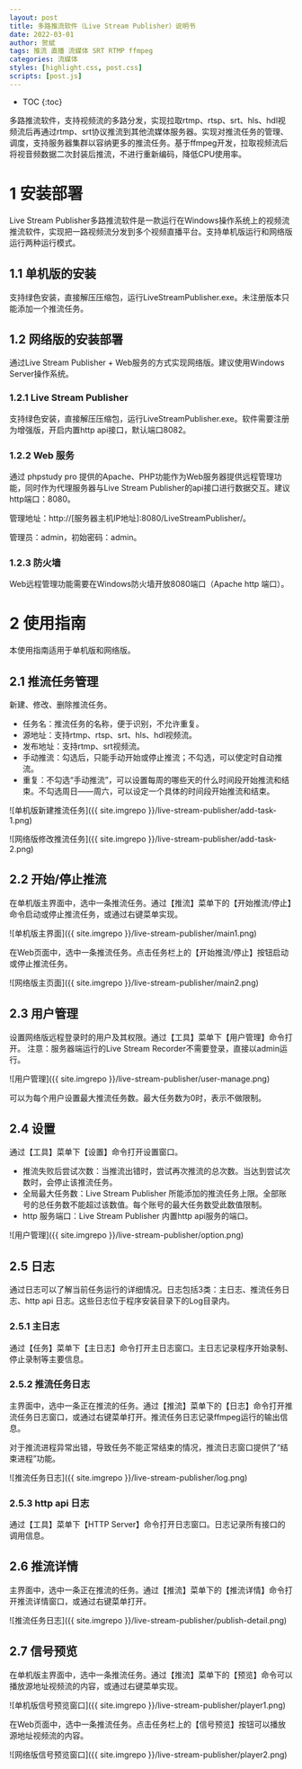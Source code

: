 ```yaml
---
layout: post
title: 多路推流软件（Live Stream Publisher）说明书
date: 2022-03-01
author: 贺斌
tags: 推流 直播 流媒体 SRT RTMP ffmpeg
categories: 流媒体
styles: [highlight.css, post.css]
scripts: [post.js]
---
```


* TOC 
{:toc}

多路推流软件，支持视频流的多路分发，实现拉取rtmp、rtsp、srt、hls、hdl视频流后再通过rtmp、srt协议推流到其他流媒体服务器。实现对推流任务的管理、调度，支持服务器集群以容纳更多的推流任务。基于ffmpeg开发，拉取视频流后将视音频数据二次封装后推流，不进行重新编码，降低CPU使用率。

# 1	安装部署

Live Stream Publisher多路推流软件是一款运行在Windows操作系统上的视频流推流软件，实现把一路视频流分发到多个视频直播平台。支持单机版运行和网络版运行两种运行模式。

## 1.1	单机版的安装

支持绿色安装，直接解压压缩包，运行LiveStreamPublisher.exe。未注册版本只能添加一个推流任务。

## 1.2	网络版的安装部署

通过Live Stream Publisher + Web服务的方式实现网络版。建议使用Windows Server操作系统。

### 1.2.1	Live Stream Publisher

支持绿色安装，直接解压压缩包，运行LiveStreamPublisher.exe。软件需要注册为增强版，开启内置http api接口，默认端口8082。

### 1.2.2	Web 服务

通过 phpstudy pro 提供的Apache、PHP功能作为Web服务器提供远程管理功能，同时作为代理服务器与Live Stream Publisher的api接口进行数据交互。建议http端口：8080。

管理地址：http://[服务器主机IP地址]:8080/LiveStreamPublisher/。

管理员：admin，初始密码：admin。

### 1.2.3	防火墙

Web远程管理功能需要在Windows防火墙开放8080端口（Apache http 端口）。


# 2	使用指南

本使用指南适用于单机版和网络版。

## 2.1	推流任务管理

新建、修改、删除推流任务。

- 任务名：推流任务的名称，便于识别，不允许重复。
- 源地址：支持rtmp、rtsp、srt、hls、hdl视频流。
- 发布地址：支持rtmp、srt视频流。
- 手动推流：勾选后，只能手动开始或停止推流；不勾选，可以使定时自动推流。
- 重复：不勾选“手动推流”，可以设置每周的哪些天的什么时间段开始推流和结束。不勾选周日——周六，可以设定一个具体的时间段开始推流和结束。
 
![单机版新建推流任务]({{ site.imgrepo }}/live-stream-publisher/add-task-1.png)
 
![网络版修改推流任务]({{ site.imgrepo }}/live-stream-publisher/add-task-2.png)

## 2.2	开始/停止推流

在单机版主界面中，选中一条推流任务。通过【推流】菜单下的【开始推流/停止】命令启动或停止推流任务，或通过右键菜单实现。
 
![单机版主界面]({{ site.imgrepo }}/live-stream-publisher/main1.png)

在Web页面中，选中一条推流任务。点击任务栏上的【开始推流/停止】按钮启动或停止推流任务。
 
![网络版主页面]({{ site.imgrepo }}/live-stream-publisher/main2.png)

## 2.3	用户管理

设置网络版远程登录时的用户及其权限。通过【工具】菜单下【用户管理】命令打开。
注意：服务器端运行的Live Stream Recorder不需要登录，直接以admin运行。

![用户管理]({{ site.imgrepo }}/live-stream-publisher/user-manage.png)
 
可以为每个用户设置最大推流任务数。最大任务数为0时，表示不做限制。

## 2.4	设置

通过【工具】菜单下【设置】命令打开设置窗口。

- 推流失败后尝试次数：当推流出错时，尝试再次推流的总次数。当达到尝试次数时，会停止该推流任务。
- 全局最大任务数：Live Stream Publisher 所能添加的推流任务上限。全部账号的总任务数不能超过该数值。每个账号的最大任务数受此数值限制。
- http 服务端口：Live Stream Publisher 内置http api服务的端口。

![用户管理]({{ site.imgrepo }}/live-stream-publisher/option.png)
 
## 2.5	日志

通过日志可以了解当前任务运行的详细情况。日志包括3类：主日志、推流任务日志、http api 日志。这些日志位于程序安装目录下的Log目录内。

### 2.5.1	主日志

通过【任务】菜单下【主日志】命令打开主日志窗口。主日志记录程序开始录制、停止录制等主要信息。

### 2.5.2	推流任务日志

主界面中，选中一条正在推流的任务。通过【推流】菜单下的【日志】命令打开推流任务日志窗口，或通过右键菜单打开。推流任务日志记录ffmpeg运行的输出信息。

对于推流进程异常出错，导致任务不能正常结束的情况，推流日志窗口提供了“结束进程”功能。

![推流任务日志]({{ site.imgrepo }}/live-stream-publisher/log.png)
 
### 2.5.3	http api 日志

通过【工具】菜单下【HTTP Server】命令打开日志窗口。日志记录所有接口的调用信息。

## 2.6	推流详情

主界面中，选中一条正在推流的任务。通过【推流】菜单下的【推流详情】命令打开推流详情窗口，或通过右键菜单打开。

![推流任务日志]({{ site.imgrepo }}/live-stream-publisher/publish-detail.png)

## 2.7	信号预览

在单机版主界面中，选中一条推流任务。通过【推流】菜单下的【预览】命令可以播放源地址视频流的内容，或通过右键菜单实现。
 
![单机版信号预览窗口]({{ site.imgrepo }}/live-stream-publisher/player1.png)

在Web页面中，选中一条推流任务。点击任务栏上的【信号预览】按钮可以播放源地址视频流的内容。
 
![网络版信号预览窗口]({{ site.imgrepo }}/live-stream-publisher/player2.png)

